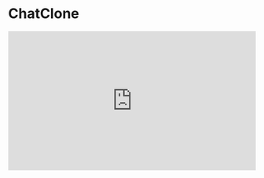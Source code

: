 # ChatClone

<div style="padding:56.25% 0 0 0;position:relative;"><iframe src="https://player.vimeo.com/video/1001087026?h=edd5ad2b28&amp;badge=0&amp;autopause=0&amp;player_id=0&amp;app_id=58479" frameborder="0" allow="autoplay; fullscreen; picture-in-picture; clipboard-write" style="position:absolute;top:0;left:0;width:100%;height:100%;" title="chat-clone- 21/8/2024, 2:10:55 pm"></iframe></div><script src="https://player.vimeo.com/api/player.js"></script>
